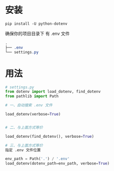 # 安装
```shell
pip install -U python-dotenv
```
确保你的项目目录下 有 .env 文件
```css
.
├── .env
└── settings.py
```
# 用法
```python
# settings.py
from dotenv import load_dotenv, find_dotenv
from pathlib import Path

# 一、自动搜索 .env 文件

load_dotenv(verbose=True)


# 二、与上面方式等价

load_dotenv(find_dotenv(), verbose=True)

# 三、与上面方式等价 
指定 .env 文件位置

env_path = Path('.') / '.env'
load_dotenv(dotenv_path=env_path, verbose=True)
```

